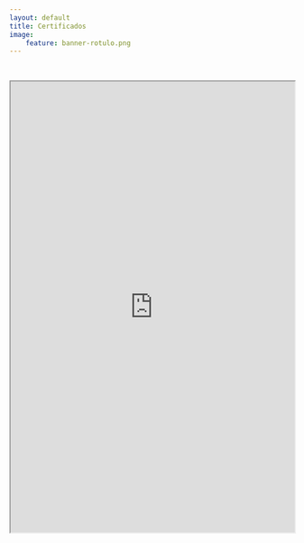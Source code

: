 ```yaml
---
layout: default
title: Certificados
image:
    feature: banner-rotulo.png
---
```


<iframe src="https://drive.google.com/file/d/1lxTLqMeMP0xOn9qi9d6TQbQPyJqFchRx/preview" width="100%" height="800px"  allow="autoplay" style="margin-top: 30px;"></iframe>